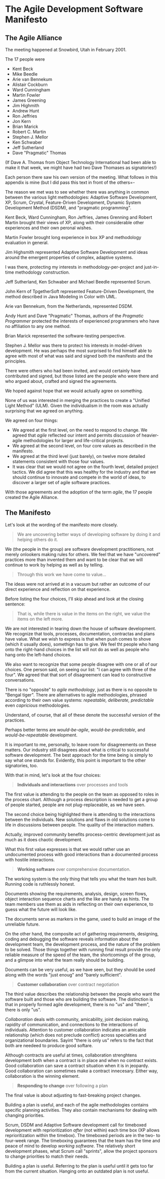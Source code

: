 # The Agile Development Software Manifesto

## The Agile Alliance

The meeting happened at Snowbird, Utah in February 2001.

The 17 people were 
* Kent Beck
* Mike Beedle
* Arie van Bennekum
* Alistair Cockburn
* Ward Cunningham
* Martin Fowler
* James Greening
* Jim Highmith
* Andrew Hunt
* Ron Jeffries
* Jon Kern
* Brian Marick
* Robert C. Martin
* Stephen J. Mellor
* Ken Schwaber
* Jeff Sutherland
* Dave "Pragmatic" Thomas

(If Dave A. Thomas from Object Technology International had been able to make it that week, we might have had two Dave Thomases as signatories!)

Each person there saw his own version of the meeting.
What follows in this appendix is mine (but I did pass this text in front of the others=-

The reason we met was to see whether there was anything in common between the various light methodologies:
Adaptive Software Development,
XP,
Scrum,
Crystal,
Feature-Driven Development,
Dynamic System Development Method (DSDM),
and "pragmatic programming".

Kent Beck, Ward Cunningham, Ron Jeffries, James Grenning and Robert Martin brought their views of XP,
along with their considerable other experiences and their own peronal wishes.

Martin Fowler brought long experience in box XP and methodology evaluation in general.

Jim Highsmith represented Adaptive Software Development and ideas around the emergent properties of complex, adaptive systems.

I was there, protecting my interests in methodology-per-project and just-in-time methodology construction.

Jeff Sutherland, Ken Schwaber and Michael Beedle represented Scrum.

John Kern of TpgetherSoft represented Feature-Driven Development, the method described in Java Modeling in Color with UML.

Arie van Bennekum, from the Netherlands, represented DSDM.

Andy Hunt and Dave "Pragmatic" Thomas, authors of the _Pragmatic Programmer_ protected the interests of experienced programmers who have no affiliation to any one method.

Brian Marick represented the software-testing perspective.

Stephen J. Mellor was there to protect his interests in model-driven development.
He was perhaps the most surprised to find himself able to agree with most of what was said and signed both the manifesto and the principles.

There were others who had been invited, and would certainly have contributed and signed,
but those listed are the people who were there and who argued about, crafted and signed the agreements.

We hoped against hope that we would actually agree on something.

None of us was interested in merging the practices to create a "Unified Light Method" (ULM).
Given the individualism in the room was actually surprising that we agreed on anything.

We agreed on four things:

* We agreed at the first level, on the need to respond to change. We agreed that _agile_ reflected our intent and permits discussion of heavier-agile methodologies for larger and life-critical projects.
* We agreed at the second level, on four core values as described in the manifesto.
* We agreed at the third level (just barely), on twelve more detailed statements consistent with those four values.
* It was clear that we would not agree on the fourth level, detailed project tactics. We did agree that this was healthy for the industry and that we should continue to innovate and compete in the world of ideas, to discover a larger set of agile software practices.

With those agreements and the adoption of the term _agile_, the 17 people created the Agile Alliance.

## The Manifesto

Let's look at the wording of the manifesto more closely.

> We are uncovering better ways of developing software by doing it and helping others do it.

We (the people in the group) are software development practitioners, not merely onlookers making rules for others.
We feel that we have "uncovered" practices more than invented them and want to be clear that we will continue to work by helping as well as by telling.

> Through this work we have come to value...

The ideas were not arrived at in a vacuum but rather an outcome of our direct experience and reflection on that experience.

Before listing the four choices, I'll skip ahead and look at the closing sentence:

> That is, while there is value in the items on the right, we value the items on the left more.

We are not interested in tearing down the house of software development.
We recognize that tools, processes, documentation, contractas and plans have value.
What we wish to express is that when push comes to shove (which it usually does),
somethign has to give.
We feel tht people who hang onto the right-hand choices in the list will not do
as well as people who hang onto the left-hand choices.

We also want to recognize that some people disagree with one or all of our choices.
One person said, on seeing our list: "I can agree with three of the four".
We agreed that that sort of disagreement can lead to constructive conversations.

There is no "opposite" to _agile methodology_, just as there is no opposite to "Bengal tiger".
There are alternatives to agile methodologies, phrased according to their own
value systems: _repeatable, deliberate, predictable_ even _capricious_ methodologies.

Understand, of course, that all of these denote the successful version of the practices.

Perhaps better terms are _would-be-agile_, _would-be-predictable_, and _would-be-repeatable_ development.

It is important to me, personally, to leave room for disagreements on these matters.
Our industry still disagrees about what is critical to successful software development.
The best approach for the time being is simply to say what one stands for.
Evidently, this point is important to the other signatories, too.

With that in mind, let's look at the four choices:

> **Individuals and interactions** over processes and tools

The first value is attending to the people on the team as opposed to roles in the process chart.
Although a process description is needed to get a group of people started, people are not plug-replaceable, as we have seen.

The second choice being highlighted there is attending to the interactions between the individuals.
New solutions and flaws in old solutions come to life in discussions between people.
The quality of the interaction matters.

Actually, improved community benefits process-centric development just as much as it does chaotic development.

What this first value expresses is that we would rather use an undocumented process with good interactions than a documented process with hostile interactions.

> **Working software** over comprehensive documentation.

The working system is the only thing that tells you what the team _has_ built.
Running code is ruthlessly honest.

Documents showing the requirements, analysis, design, screen flows, object interaction
sequence charts and the like are handy as hints.
The team members use them as aids in reflecting on their own experience,
to guess what the future will look like.

The documents serve as markers in the game, used to build an image of the unreliable future.

On the other hand, the composite act of gathering requirements, designing, coding and debugging the software
reveals information about the development team, the development process, and the nature of the problem to be solved.
Those things together with running final result provide the only reliable measure of the speed of the team,
the shortcomings of the group, and a glimpse into what the team really should be building.

Documents can be very useful, as we have seen, but they should be used along with the words "just enoug" and "barely sufficient".

> **Customer collaboration** over contract negotiation

The third value describes the relationship between the people who want the software built
and those who are building the software.
The distinction is that in properly formed agile development, there is no "us" and "them", there is only "us".

_Collaboration_ deals with community, amicability, joint decision making, rapidity of communication, and connections to the interactions of individuals.
Attention to customer collaboration indicates an amicable relationship (which does not preclude conflict) across specialties and organizational boundaries.
Sayint "there is only us" refers to the fact that both are needeed to produce good softare.

Although contracts are useful at times, collaboration strenghtens development both
when a contract is in place and when no contract exists.
Good collaboration can save a contract situation when it is in jeopardy.
Good collaboration can sometimes make a contract innecesary.
Either way, collaboration is the winning element.

> **Responding to change** over following a plan

The final value is about adjusting to fast-breaking project changes.

Building a plan is useful, and each of the agile methodologies contains specific
planning activities.
They also contain mechanisms for dealing with changing priorities.

Scrum, DSDM and Adaptive Software development call for timeboxed development
with reprioritization _after_ (not within) each time box (XP allows reprioritization within the timebox).
The timeboxed periods are in the two- to four-week range.
The timeboxing guarantees that the team has the time and peace of mind to develop _working software_.
The relatively short development phases, what Scrum call "sprints", allow the project sponsors to change priorities to match their needs.

Building a plan is useful. Referring to the plan is useful until it gets too far from the current situation.
Hanging onto an outdated plan is not useful.

